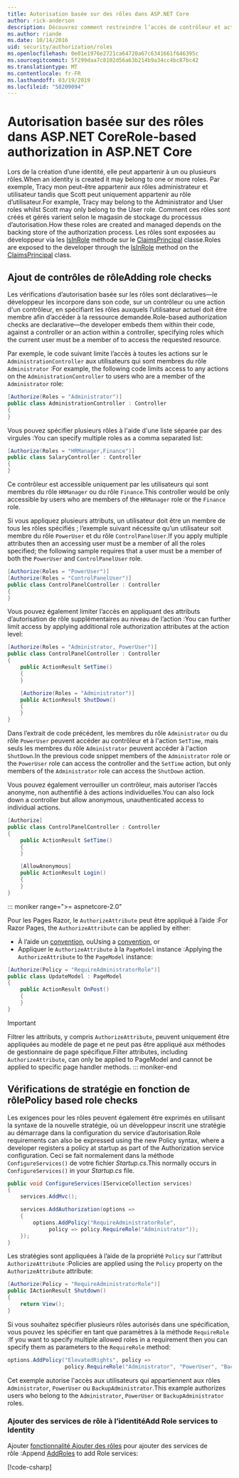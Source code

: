 ```yaml
---
title: Autorisation basée sur des rôles dans ASP.NET Core
author: rick-anderson
description: Découvrez comment restreindre l’accès de contrôleur et action ASP.NET Core en passant des rôles à l’attribut Authorize.
ms.author: riande
ms.date: 10/14/2016
uid: security/authorization/roles
ms.openlocfilehash: 0e01e1976e2721ca64720a67c6341661f646395c
ms.sourcegitcommit: 5f299daa7c8102d56a63b214b9a34cc4bc87bc42
ms.translationtype: MT
ms.contentlocale: fr-FR
ms.lasthandoff: 03/19/2019
ms.locfileid: "58209094"
---
```

# <a name="role-based-authorization-in-aspnet-core"></a><span data-ttu-id="415d6-103">Autorisation basée sur des rôles dans ASP.NET Core</span><span class="sxs-lookup"><span data-stu-id="415d6-103">Role-based authorization in ASP.NET Core</span></span>

<a name="security-authorization-role-based"></a>

<span data-ttu-id="415d6-104">Lors de la création d’une identité, elle peut appartenir à un ou plusieurs rôles.</span><span class="sxs-lookup"><span data-stu-id="415d6-104">When an identity is created it may belong to one or more roles.</span></span> <span data-ttu-id="415d6-105">Par exemple, Tracy mon peut-être appartenir aux rôles administrateur et utilisateur tandis que Scott peut uniquement appartenir au rôle d’utilisateur.</span><span class="sxs-lookup"><span data-stu-id="415d6-105">For example, Tracy may belong to the Administrator and User roles whilst Scott may only belong to the User role.</span></span> <span data-ttu-id="415d6-106">Comment ces rôles sont créés et gérés varient selon le magasin de stockage du processus d’autorisation.</span><span class="sxs-lookup"><span data-stu-id="415d6-106">How these roles are created and managed depends on the backing store of the authorization process.</span></span> <span data-ttu-id="415d6-107">Les rôles sont exposées au développeur via les [IsInRole](/dotnet/api/system.security.principal.genericprincipal.isinrole) méthode sur le [ClaimsPrincipal](/dotnet/api/system.security.claims.claimsprincipal) classe.</span><span class="sxs-lookup"><span data-stu-id="415d6-107">Roles are exposed to the developer through the [IsInRole](/dotnet/api/system.security.principal.genericprincipal.isinrole) method on the [ClaimsPrincipal](/dotnet/api/system.security.claims.claimsprincipal) class.</span></span>

## <a name="adding-role-checks"></a><span data-ttu-id="415d6-108">Ajout de contrôles de rôle</span><span class="sxs-lookup"><span data-stu-id="415d6-108">Adding role checks</span></span>

<span data-ttu-id="415d6-109">Les vérifications d’autorisation basée sur les rôles sont déclaratives&mdash;le développeur les incorpore dans son code, sur un contrôleur ou une action d'un contrôleur, en spécifiant les rôles auxquels l’utilisateur actuel doit être membre afin d’accéder à la ressource demandée.</span><span class="sxs-lookup"><span data-stu-id="415d6-109">Role-based authorization checks are declarative&mdash;the developer embeds them within their code, against a controller or an action within a controller, specifying roles which the current user must be a member of to access the requested resource.</span></span>

<span data-ttu-id="415d6-110">Par exemple, le code suivant limite l’accès à toutes les actions sur le `AdministrationController` aux utilisateurs qui sont membres du rôle `Administrator` :</span><span class="sxs-lookup"><span data-stu-id="415d6-110">For example, the following code limits access to any actions on the `AdministrationController` to users who are a member of the `Administrator` role:</span></span>

```csharp
[Authorize(Roles = "Administrator")]
public class AdministrationController : Controller
{
}
```

<span data-ttu-id="415d6-111">Vous pouvez spécifier plusieurs rôles à l'aide d'une liste séparée par des virgules :</span><span class="sxs-lookup"><span data-stu-id="415d6-111">You can specify multiple roles as a comma separated list:</span></span>

```csharp
[Authorize(Roles = "HRManager,Finance")]
public class SalaryController : Controller
{
}
```

<span data-ttu-id="415d6-112">Ce contrôleur est accessible uniquement par les utilisateurs qui sont membres du rôle `HRManager` ou du rôle `Finance`.</span><span class="sxs-lookup"><span data-stu-id="415d6-112">This controller would be only accessible by users who are members of the `HRManager` role or the `Finance` role.</span></span>

<span data-ttu-id="415d6-113">Si vous appliquez plusieurs attributs, un utilisateur doit être un membre de tous les rôles spécifiés ; l’exemple suivant nécessite qu’un utilisateur soit membre du rôle `PowerUser` et du rôle `ControlPanelUser`.</span><span class="sxs-lookup"><span data-stu-id="415d6-113">If you apply multiple attributes then an accessing user must be a member of all the roles specified; the following sample requires that a user must be a member of both the `PowerUser` and `ControlPanelUser` role.</span></span>

```csharp
[Authorize(Roles = "PowerUser")]
[Authorize(Roles = "ControlPanelUser")]
public class ControlPanelController : Controller
{
}
```

<span data-ttu-id="415d6-114">Vous pouvez également limiter l’accès en appliquant des attributs d’autorisation de rôle supplémentaires au niveau de l’action :</span><span class="sxs-lookup"><span data-stu-id="415d6-114">You can further limit access by applying additional role authorization attributes at the action level:</span></span>

```csharp
[Authorize(Roles = "Administrator, PowerUser")]
public class ControlPanelController : Controller
{
    public ActionResult SetTime()
    {
    }

    [Authorize(Roles = "Administrator")]
    public ActionResult ShutDown()
    {
    }
}
```

<span data-ttu-id="415d6-115">Dans l’extrait de code précédent, les membres du rôle `Administrator` ou du rôle `PowerUser` peuvent accéder au contrôleur et à l'action `SetTime`, mais seuls les membres du rôle `Administrator` peuvent accéder à l'action `ShutDown`.</span><span class="sxs-lookup"><span data-stu-id="415d6-115">In the previous code snippet members of the `Administrator` role or the `PowerUser` role can access the controller and the `SetTime` action, but only members of the `Administrator` role can access the `ShutDown` action.</span></span>

<span data-ttu-id="415d6-116">Vous pouvez également verrouiller un contrôleur, mais autoriser l’accès anonyme, non authentifié à des actions individuelles.</span><span class="sxs-lookup"><span data-stu-id="415d6-116">You can also lock down a controller but allow anonymous, unauthenticated access to individual actions.</span></span>

```csharp
[Authorize]
public class ControlPanelController : Controller
{
    public ActionResult SetTime()
    {
    }

    [AllowAnonymous]
    public ActionResult Login()
    {
    }
}
```

::: moniker range=">= aspnetcore-2.0"

<span data-ttu-id="415d6-117">Pour les Pages Razor, le `AuthorizeAttribute` peut être appliqué à l’aide :</span><span class="sxs-lookup"><span data-stu-id="415d6-117">For Razor Pages, the `AuthorizeAttribute` can be applied by either:</span></span>

* <span data-ttu-id="415d6-118">À l’aide un [convention](xref:razor-pages/razor-pages-conventions#page-model-action-conventions), ou</span><span class="sxs-lookup"><span data-stu-id="415d6-118">Using a [convention](xref:razor-pages/razor-pages-conventions#page-model-action-conventions), or</span></span>
* <span data-ttu-id="415d6-119">Appliquer le `AuthorizeAttribute` à la `PageModel` instance :</span><span class="sxs-lookup"><span data-stu-id="415d6-119">Applying the `AuthorizeAttribute` to the `PageModel` instance:</span></span>

```csharp
[Authorize(Policy = "RequireAdministratorRole")]
public class UpdateModel : PageModel
{
    public ActionResult OnPost()
    {
    }
}
```

> [!IMPORTANT]
> <span data-ttu-id="415d6-120">Filtrer les attributs, y compris `AuthorizeAttribute`, peuvent uniquement être appliquées au modèle de page et ne peut pas être appliqué aux méthodes de gestionnaire de page spécifique.</span><span class="sxs-lookup"><span data-stu-id="415d6-120">Filter attributes, including `AuthorizeAttribute`, can only be applied to PageModel and cannot be applied to specific page handler methods.</span></span>
::: moniker-end

<a name="security-authorization-role-policy"></a>

## <a name="policy-based-role-checks"></a><span data-ttu-id="415d6-121">Vérifications de stratégie en fonction de rôle</span><span class="sxs-lookup"><span data-stu-id="415d6-121">Policy based role checks</span></span>

<span data-ttu-id="415d6-122">Les exigences pour les rôles peuvent également être exprimés en utilisant la syntaxe de la nouvelle stratégie, où un développeur inscrit une stratégie au démarrage dans la configuration du service d’autorisation.</span><span class="sxs-lookup"><span data-stu-id="415d6-122">Role requirements can also be expressed using the new Policy syntax, where a developer registers a policy at startup as part of the Authorization service configuration.</span></span> <span data-ttu-id="415d6-123">Ceci se fait normalement dans la méthode `ConfigureServices()` de votre fichier *Startup.cs*.</span><span class="sxs-lookup"><span data-stu-id="415d6-123">This normally occurs in `ConfigureServices()` in your *Startup.cs* file.</span></span>

```csharp
public void ConfigureServices(IServiceCollection services)
{
    services.AddMvc();

    services.AddAuthorization(options =>
    {
        options.AddPolicy("RequireAdministratorRole",
             policy => policy.RequireRole("Administrator"));
    });
}
```

<span data-ttu-id="415d6-124">Les stratégies sont appliquées à l’aide de la propriété `Policy` sur l'attribut `AuthorizeAttribute` :</span><span class="sxs-lookup"><span data-stu-id="415d6-124">Policies are applied using the `Policy` property on the `AuthorizeAttribute` attribute:</span></span>

```csharp
[Authorize(Policy = "RequireAdministratorRole")]
public IActionResult Shutdown()
{
    return View();
}
```

<span data-ttu-id="415d6-125">Si vous souhaitez spécifier plusieurs rôles autorisés dans une spécification, vous pouvez les spécifier en tant que paramètres à la méthode `RequireRole` :</span><span class="sxs-lookup"><span data-stu-id="415d6-125">If you want to specify multiple allowed roles in a requirement then you can specify them as parameters to the `RequireRole` method:</span></span>

```csharp
options.AddPolicy("ElevatedRights", policy =>
                  policy.RequireRole("Administrator", "PowerUser", "BackupAdministrator"));
```

<span data-ttu-id="415d6-126">Cet exemple autorise l'accès aux utilisateurs qui appartiennent aux rôles `Administrator`, `PowerUser` ou `BackupAdministrator`.</span><span class="sxs-lookup"><span data-stu-id="415d6-126">This example authorizes users who belong to the `Administrator`, `PowerUser` or `BackupAdministrator` roles.</span></span>

### <a name="add-role-services-to-identity"></a><span data-ttu-id="415d6-127">Ajouter des services de rôle à l’identité</span><span class="sxs-lookup"><span data-stu-id="415d6-127">Add Role services to Identity</span></span>

<span data-ttu-id="415d6-128">Ajouter [fonctionnalité Ajouter des rôles](/dotnet/api/microsoft.aspnetcore.identity.identitybuilder.addroles#Microsoft_AspNetCore_Identity_IdentityBuilder_AddRoles__1) pour ajouter des services de rôle :</span><span class="sxs-lookup"><span data-stu-id="415d6-128">Append [AddRoles](/dotnet/api/microsoft.aspnetcore.identity.identitybuilder.addroles#Microsoft_AspNetCore_Identity_IdentityBuilder_AddRoles__1) to add Role services:</span></span>

[!code-csharp[](roles/samples/Startup.cs?name=snippet&highlight=7)]
